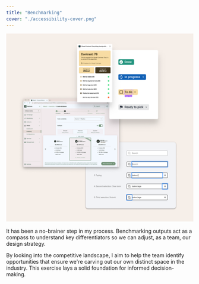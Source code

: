 ```yaml
---
title: "Benchmarking"
cover: "./accessibility-cover.png"
---
```

![Compilation of web interface screenshots depitcting outputs from tools that evaluate color contrast, simulate color blindness, and keyboard interaction sequence on a web input](./accessibility.png)

It has been a no-brainer step in my process. Benchmarking outputs act as a compass to understand key differentiators so we can adjust, as a team, our design strategy.

By looking into the competitive landscape, I aim to help the team identify opportunities that ensure we're carving out our own distinct space in the industry. This exercise lays a solid foundation for informed decision-making.